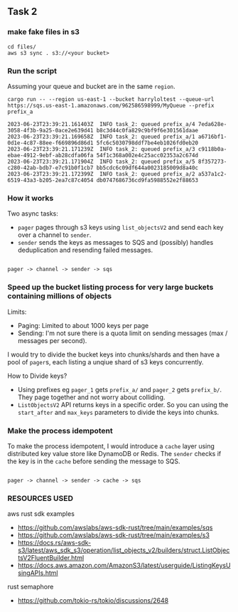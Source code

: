 ## Task 2
### make fake files in s3
```
cd files/
aws s3 sync . s3://<your bucket>
```

### Run the script
Assuming your queue and bucket are in the same `region`.
```
cargo run -- --region us-east-1 --bucket harryloltest --queue-url https://sqs.us-east-1.amazonaws.com/962586598999/MyQueue --prefix prefix_a

```
```
2023-06-23T23:39:21.161403Z  INFO task_2: queued prefix_a/4 7eda628e-3058-4f3b-9a25-0ace2e639d41 b8c3d44c0fa829c9bf9f6e301561daae
2023-06-23T23:39:21.169658Z  INFO task_2: queued prefix_a/1 a6716bf1-0d1e-4c87-88ee-f669896d86d1 5fc6c5030798ddf7be4eb1026fd0eb20
2023-06-23T23:39:21.171239Z  INFO task_2: queued prefix_a/3 c9118b0a-ebae-4912-9ebf-ab28cdfa06fa 54f1c368a002e4c25acc02353a2c674d
2023-06-23T23:39:21.171904Z  INFO task_2: queued prefix_a/5 8f357273-c280-42ab-bdb7-e7c91b0f1cb7 bb5cdc6c09df644a0023185009d8a40c
2023-06-23T23:39:21.172399Z  INFO task_2: queued prefix_a/2 a537a1c2-6519-43a3-b205-2ea7c87c4054 db0747686736cd9fa5988552e2f88653

```

### How it works
Two async tasks:
- `pager` pages through s3 keys using `list_objectsV2` and send each key over a channel to `sender`.
- `sender` sends the keys as messages to SQS and (possibly) handles deduplication and resending failed messages.

```

pager -> channel -> sender -> sqs

```

### Speed up the bucket listing process for very large buckets containing millions of objects

Limits:
- Paging: Limited to about 1000 keys per page
- Sending: I'm not sure there is a quota limit on sending messages (max / messages per second).

I would try to divide the bucket keys into chunks/shards and then have a pool of `pager`s, each listing a unqiue shard of s3 keys concurrently.

How to Divide keys?
- Using prefixes eg `pager_1` gets `prefix_a/` and `pager_2` gets `prefix_b/`. They page together and not worry about colliding.
- `ListObjectsV2` API returns keys in a specific order. So you can using the `start_after` and `max_keys` parameters to divide the keys into chunks.

### Make the process idempotent
To make the process idempotent, I would introduce a `cache` layer using distributed key value store like DynamoDB or Redis.
The `sender` checks if the key is in the `cache` before sending the message to SQS.

```

pager -> channel -> sender -> cache -> sqs

```

### RESOURCES USED
aws rust sdk examples
- https://github.com/awslabs/aws-sdk-rust/tree/main/examples/sqs
- https://github.com/awslabs/aws-sdk-rust/tree/main/examples/s3
- https://docs.rs/aws-sdk-s3/latest/aws_sdk_s3/operation/list_objects_v2/builders/struct.ListObjectsV2FluentBuilder.html
- https://docs.aws.amazon.com/AmazonS3/latest/userguide/ListingKeysUsingAPIs.html

rust semaphore
- https://github.com/tokio-rs/tokio/discussions/2648
